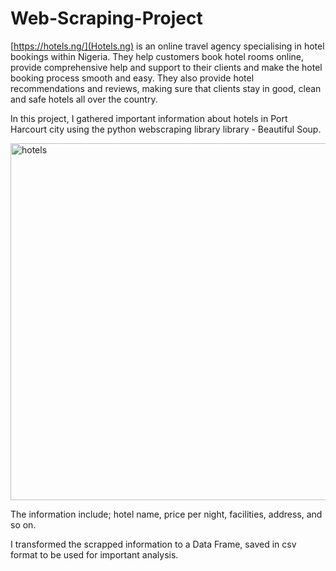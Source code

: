 # Web-Scraping-Project

[https://hotels.ng/](Hotels.ng) is an online travel agency specialising in hotel bookings within Nigeria. They help customers book hotel rooms online, provide comprehensive help and support to their clients and make the hotel booking process smooth and easy.
They also provide hotel recommendations and reviews, making sure that clients stay in good, clean and safe hotels all over the country.

In this project, I gathered important information about hotels in Port Harcourt city using the python webscraping library library - Beautiful Soup.

<img width="571" alt="hotels" src="https://user-images.githubusercontent.com/104560999/191952663-4185a39f-29d7-4783-aa67-99e8166d6650.png">

The information include; hotel name, price per night, facilities, address, and so on.

I transformed the scrapped information to a Data Frame, saved in csv format to be used for important analysis.

